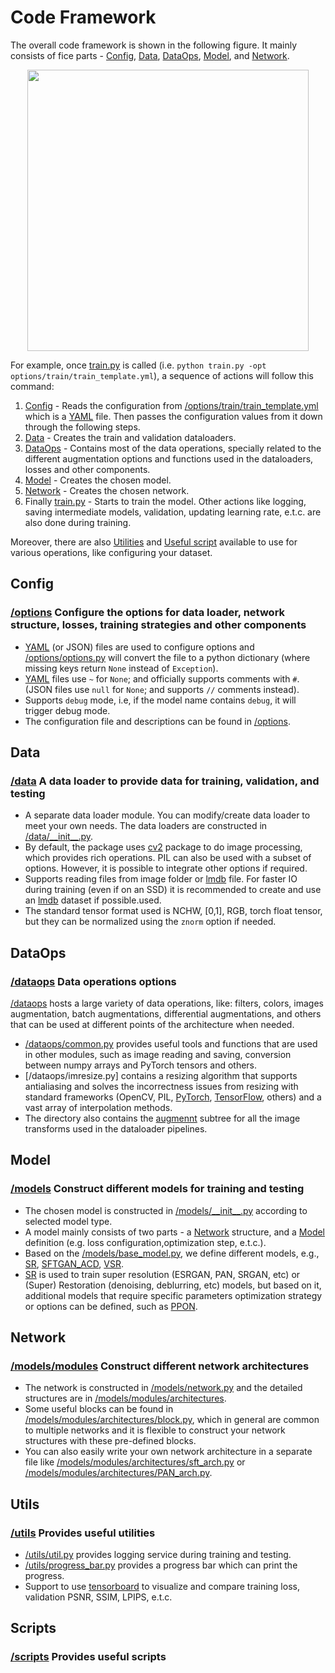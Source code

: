 # Code Framework

The overall code framework is shown in the following figure. It mainly consists of fice parts - [Config], [Data], [DataOps], [Model], and [Network].

<p align="center">
   <img src="https://user-images.githubusercontent.com/41912303/121567451-dff2e800-ca1e-11eb-9e46-a6b45a72a9ff.png" height="450">
</p>

For example, once [train.py] is called (i.e. `python train.py -opt options/train/train_template.yml`), a sequence of actions will follow this command:

1.  [Config] - Reads the configuration from [/options/train/train_template.yml] which is a [YAML] file. Then passes the configuration values from it down through the following steps.
2.  [Data] - Creates the train and validation dataloaders.
3.  [DataOps] - Contains most of the data operations, specially related to the different augmentation options and functions used in the dataloaders, losses and other components.
4.  [Model] - Creates the chosen model.
5.  [Network] - Creates the chosen network.
6.  Finally [train.py] - Starts to train the model. Other actions like logging, saving intermediate models, validation, updating learning rate, e.t.c. are also done during training.

Moreover, there are also [Utilities](#utils) and [Useful script](#scripts) available to use for various operations, like configuring your dataset.

[train.py]: https://github.com/victorca25/traiNNer/blob/master/codes/train.py

[/options/train/train_template.yml]: https://github.com/victorca25/traiNNer/blob/master/codes/options/train/train_template.yml

[/options]: https://github.com/victorca25/traiNNer/tree/master/codes/options

[Config]: #config

[Data]: #data

[DataOps]: #dataops

[Model]: #model

[Network]: #network

[YAML]: https://yaml.org

## Config

### [/options] Configure the options for data loader, network structure, losses, training strategies and other components

-   [YAML] (or JSON) files are used to configure options and [/options/options.py] will convert the file to a python dictionary (where missing keys return `None` instead of `Exception`).
-   [YAML] files use `~` for `None`; and officially supports comments with `#`. (JSON files use `null` for `None`; and supports `//` comments instead).
-   Supports `debug` mode, i.e, if the model name contains `debug`, it will trigger debug mode.
-   The configuration file and descriptions can be found in [/options].

[/options/options.py]: https://github.com/victorca25/traiNNer/blob/master/codes/options/options.py

## Data

### [/data] A data loader to provide data for training, validation, and testing

-   A separate data loader module. You can modify/create data loader to meet your own needs. The data loaders are constructed in [/data/\_\_init__.py].
-   By default, the package uses [cv2] package to do image processing, which provides rich operations. PIL can also be used with a subset of options. However, it is possible to integrate other options if required.
-   Supports reading files from image folder or [lmdb] file. For faster IO during training (even if on an SSD) it is recommended to create and use an [lmdb] dataset if possible.used.
-   The standard tensor format used is NCHW, \[0,1], RGB, torch float tensor, but they can be normalized using the `znorm` option if needed.

[/data]: https://github.com/victorca25/traiNNer/tree/master/codes/data

[/data/\_\_init__.py]: https://github.com/victorca25/traiNNer/blob/master/codes/data/__init__.py

[/dataops]: https://github.com/victorca25/traiNNer/tree/master/codes/dataops

[/dataops/common.py]: https://github.com/victorca25/traiNNer/blob/master/codes/dataops/common.py

[cv2]: https://github.com/skvark/opencv-python

[lmdb]: https://en.wikipedia.org/wiki/Lightning_Memory-Mapped_Database

## DataOps

### [/dataops] Data operations options

[/dataops] hosts a large variety of data operations, like: filters, colors, images augmentation, batch augmentations, differential augmentations, and others that can be used at different points of the architecture when needed.
-   [/dataops/common.py] provides useful tools and functions that are used in other modules, such as image reading and saving, conversion between numpy arrays and PyTorch tensors and others.
-   [/dataops/imresize.py] contains a resizing algorithm that supports antialiasing and solves the incorrectness issues from resizing with standard frameworks (OpenCV, PIL, [PyTorch](https://twitter.com/jaakkolehtinen/status/1258102168176951299), [TensorFlow](https://hackernoon.com/how-tensorflows-tf-image-resize-stole-60-days-of-my-life-aba5eb093f35), others) and a vast array of interpolation methods.
-   The directory also contains the [augmennt](https://github.com/victorca25/augmennt) subtree for all the image transforms used in the dataloader pipelines.


## Model

### [/models] Construct different models for training and testing

-   The chosen model is constructed in [/models/\_\_init__.py] according to selected model type. 
-   A model mainly consists of two parts - a [Network] structure, and a [Model] definition (e.g. loss configuration,optimization step, e.t.c.).
-   Based on the [/models/base_model.py], we define different models, e.g., [SR], [SFTGAN_ACD], [VSR].
-   [SR] is used to train super resolution (ESRGAN, PAN, SRGAN, etc) or (Super) Restoration (denoising, deblurring, etc) models, but based on it, additional models that require specific parameters optimization strategy or options can be defined, such as [PPON].

[/models]: https://github.com/victorca25/traiNNer/tree/master/codes/models

[/models/\_\_init__.py]: https://github.com/victorca25/traiNNer/blob/master/codes/models/__init__.py

[/models/base_model.py]: https://github.com/victorca25/traiNNer/blob/master/codes/models/base_model.py

[SR]: https://github.com/victorca25/traiNNer/blob/master/codes/models/sr_model.py

[PPON]: https://github.com/victorca25/traiNNer/blob/master/codes/models/ppon_model.py

[VSR]: https://github.com/victorca25/traiNNer/blob/master/codes/models/VSR_model.py

[SFTGAN_ACD]: https://github.com/victorca25/traiNNer/blob/master/codes/models/SFTGAN_ACD_model.py

## Network

### [/models/modules] Construct different network architectures

-   The network is constructed in [/models/network.py] and the detailed structures are in [/models/modules/architectures].
-   Some useful blocks can be found in [/models/modules/architectures/block.py], which in general are common to multiple networks and it is flexible to construct your network structures with these pre-defined blocks.
-   You can also easily write your own network architecture in a separate file like [/models/modules/architectures/sft_arch.py] or [/models/modules/architectures/PAN_arch.py].

[/models/modules]: https://github.com/victorca25/traiNNer/tree/master/codes/models/modules

[/models/modules/architectures]: https://github.com/victorca25/traiNNer/tree/master/codes/models/modules/architectures

[/models/modules/architectures/block.py]: https://github.com/victorca25/traiNNer/blob/master/codes/models/modules/architectures/block.py

[/models/modules/architectures/sft_arch.py]: https://github.com/victorca25/traiNNer/blob/master/codes/models/modules/architectures/sft_arch.py

[/models/modules/architectures/PAN_arch.py]: https://github.com/victorca25/traiNNer/blob/master/codes/models/modules/architectures/PAN_arch.py

[/models/network.py]: https://github.com/victorca25/traiNNer/blob/master/codes/models/networks.py

## Utils

### [/utils] Provides useful utilities

-   [/utils/util.py] provides logging service during training and testing.
-   [/utils/progress_bar.py] provides a progress bar which can print the progress.
-   Support to use [tensorboard] to visualize and compare training loss, validation PSNR, SSIM, LPIPS, e.t.c.

[/utils]: https://github.com/victorca25/traiNNer/tree/master/codes/utils

[/utils/util.py]: https://github.com/victorca25/traiNNer/blob/master/codes/utils/util.py

[/utils/progress_bar.py]: https://github.com/victorca25/traiNNer/blob/master/codes/utils/progress_bar.py

[tensorboard]: https://tensorflow.org/programmers_guide/summaries_and_tensorboard

## Scripts

### [/scripts](https://github.com/victorca25/traiNNer/tree/master/codes/scripts) Provides useful scripts